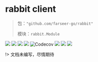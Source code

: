 # rabbit client
> 包：`"github.com/farseer-go/rabbit"`
>
> 模块：`rabbit.Module`

![](https://img.shields.io/github/stars/farseer-go?style=social)
![](https://img.shields.io/github/license/farseer-go/rabbit)
![](https://img.shields.io/github/go-mod/go-version/farseer-go/rabbit)
![](https://img.shields.io/github/v/release/farseer-go/rabbit)
![Codecov](https://img.shields.io/codecov/c/github/farseer-go/rabbit)
![](https://img.shields.io/github/languages/code-size/farseer-go/rabbit)
![](https://img.shields.io/github/directory-file-count/farseer-go/rabbit)
![](https://goreportcard.com/badge/github.com/farseer-go/rabbit)

!> 文档未编写，尽情期待